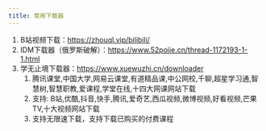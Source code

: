 ```yaml
---
title: 常用下载器
---
```


1. B站视频下载：https://zhouql.vip/bilibili/
2. IDM下载器（俄罗斯破解）：https://www.52pojie.cn/thread-1172193-1-1.html
3. 学无止境下载器：https://www.xuewuzhi.cn/downloader
   1. 腾讯课堂,中国大学,网易云课堂,有道精品课,中公网校,千聊,超星学习通,智慧树,智慧职教,爱课程,学堂在线,十四大网课网站下载
   2. 支持: B站,优酷,抖音,快手,腾讯,爱奇艺,西瓜视频,微博视频,好看视频,芒果TV,十大视频网站下载
   3. 支持无限速下载，支持下载已购买的付费课程

